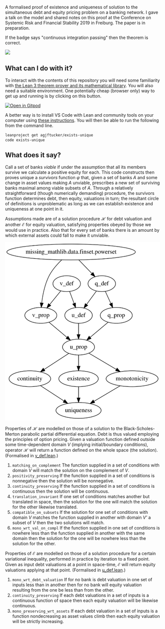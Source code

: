 A formalised proof of existence and uniqueness of solution to the simultaneous debt and equity pricing problem on a banking network.
I gave a talk on the model and shared notes on this proof at the Conference on Systemic Risk and Financial Stability 2019 in Freiburg.
The paper is in preparation.

If the badge says "continuous integration passing" then the theorem is correct.

<img class="NO-CACHE" src="workflows/continuous%20integration/badge.svg?branch=master" />

## What can I do with it?

To interact with the contents of this repository you will need some familiarity with [the Lean 3 theorem prover and its mathematical library](https://leanprover-community.github.io/).
You will also need a suitable environment.
One potentially cheap (browser only) way to get up and running is by clicking on this button.

[![Open in Gitpod](https://gitpod.io/button/open-in-gitpod.svg)](https://gitpod.io/#https://github.com/agjftucker/exists-unique)

A better way is to install VS Code with Lean and community tools on your computer using [these instructions](https://leanprover-community.github.io/get_started.html).
You will then be able to run the following from the command line.

```
leanproject get agjftucker/exists-unique
code exists-unique
```

## What does it say?

Call a set of banks *viable* if under the assumption that all its members survive we calculate a positive equity for each.
This code constructs then proves unique a *survivors* function *φ* that, given a set of banks *A* and some change in asset values making *A* unviable, prescribes a new set of surviving banks maximal among viable subsets of *A*.
Through a relatively straightforward (though numerically demanding) procedure, the survivors function determines debt, then equity, valuations in turn; the resultant circle of definitions is unproblematic as long as we can establish existence and uniqueness at one point in it.

Assumptions made are of a solution procedure ℋ for debt valuation and another ℰ for equity valuation, satisfying properties obeyed by those we would use in practice.
Also that for every set of banks there is an amount by which external assets could fall to make it unviable.

<img src="import-graph.svg" />

Properties of ℋ are modelled on those of a solution to the Black-Scholes-Merton parabolic partial differential equation. Debt is thus valued employing the principles of option pricing. Given a valuation function defined outside some time-dependent domain *V* (implying initial/boundary conditions), operator ℋ will return a function defined on the whole space (the solution). (Formalised in [v_def.lean](src/v_def.lean).)
1. `matching_on_complement` The function supplied in a set of conditions with domain *V* will match the solution on the complement of *V*.
2. `positivity_preserving` If the function supplied in a set of conditions is nonnegative then the solution will be nonnegative.
3. `continuity_preserving` If the function supplied in a set of conditions is continuous then the solution will be continuous.
4. `translation_invariant` If one set of conditions matches another but translated in space, then the solution for the one will match the solution for the other likewise translated.
5. `compatible_on_subsets` If the solution for one set of conditions with domain *V* matches the function supplied in another with domain *V'* a subset of *V* then the two solutions will match.
6. `mono_wrt_val_on_compl` If the function supplied in one set of conditions is nowhere less than the function supplied in another with the same domain then the solution for the one will be nowhere less than the solution for the other.

Properties of ℰ are modelled on those of a solution procedure for a certain variational inequality, performed in practice by iteration to a fixed point. Given as input debt valuations at a point in space-time, ℰ will return equity valuations applying at that point. (Formalised in [u_def.lean](src/u_def.lean).)
1. `mono_wrt_debt_valuation` If for no bank is debt valuation in one set of inputs less than in another then for no bank will equity valuation resulting from the one be less than from the other.
2. `continuity_preserving` If each debt valuations in a set of inputs is a continuous function of space then each equity valuation will be likewise continuous.
3. `mono_preserving_wrt_assets` If each debt valuation in a set of inputs is a function nondecreasing as asset values climb then each equity valuation will be strictly increasing.
